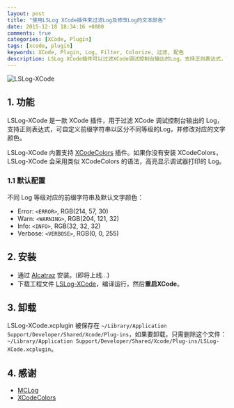 ```yaml
---
layout: post
title: "使用LSLog XCode插件来过滤Log及修改Log的文本颜色"
date: 2015-12-18 18:34:16 +0800
comments: true
categories: [XCode, Plugin]
tags: [xcode, plugin]
keywords: XCode, Plugin, Log, Filter, Colorize, 过滤, 配色
description: LSLog XCode插件可以过滤XCode调试控制台输出的Log，支持正则表达式，可自定义前缀字符串以区分不同等级的Log，并修改对应的文字颜色。
---
```


![LSLog-XCode](https://github.com/tinymind/LSLog-XCode/raw/master/LSLog-XCode.gif)  

<!--more-->

## 1. 功能

LSLog-XCode 是一款 XCode 插件，用于过滤 XCode 调试控制台输出的 Log，支持正则表达式，可自定义前缀字符串以区分不同等级的Log，并修改对应的文字颜色。

LSLog-XCode 内置支持 [XCodeColors](https://github.com/robbiehanson/XcodeColors) 插件。如果你没有安装 XCodeColors，LSLog-XCode 会采用类似 XCodeColors 的语法，高亮显示调试器打印的 Log。

### 1.1 默认配置

不同 Log 等级对应的前缀字符串及默认文字颜色：

* Error: `<ERROR>`, RGB(214, 57, 30)
* Warn: `<WARNING>`, RGB(204, 121, 32)
* Info: `<INFO>`, RGB(32, 32, 32)
* Verbose: `<VERBOSE>`, RGB(0, 0, 255)

## 2. 安装

* 通过 [Alcatraz](https://github.com/alcatraz/Alcatraz) 安装。(即将上线...)
* 下载工程文件 [LSLog-XCode](https://github.com/tinymind/LSLog-XCode)，编译运行，然后**重启XCode**。

## 3. 卸载

LSLog-XCode.xcplugin 被保存在 `~/Library/Application Support/Developer/Shared/Xcode/Plug-ins`，如果要卸载，只需删除这个文件：`~/Library/Application Support/Developer/Shared/Xcode/Plug-ins/LSLog-XCode.xcplugin`。

## 4. 感谢

* [MCLog](https://github.com/yuhua-chen/MCLog)
* [XCodeColors](https://github.com/robbiehanson/XcodeColors)